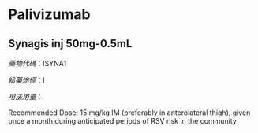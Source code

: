 # Palivizumab

## Synagis inj 50mg-0.5mL

*藥物代碼*：ISYNA1

*給藥途徑*：I

*用法用量*：

Recommended Dose: 15 mg/kg IM (preferably in anterolateral thigh), given once a month during anticipated periods of RSV risk in the community

